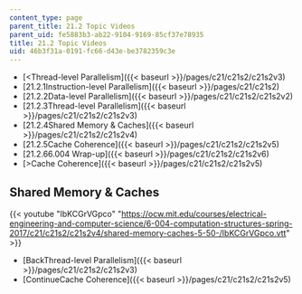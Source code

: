 ```yaml
---
content_type: page
parent_title: 21.2 Topic Videos
parent_uid: fe5883b3-ab22-9104-9169-85cf37e78935
title: 21.2 Topic Videos
uid: 46b3f31a-0191-fc66-d43e-be3782359c3e
---
```


*   [<Thread-level Parallelism]({{< baseurl >}}/pages/c21/c21s2/c21s2v3)
*   [21.2.1Instruction-level Parallelism]({{< baseurl >}}/pages/c21/c21s2)
*   [21.2.2Data-level Parallelism]({{< baseurl >}}/pages/c21/c21s2/c21s2v2)
*   [21.2.3Thread-level Parallelism]({{< baseurl >}}/pages/c21/c21s2/c21s2v3)
*   [21.2.4Shared Memory & Caches]({{< baseurl >}}/pages/c21/c21s2/c21s2v4)
*   [21.2.5Cache Coherence]({{< baseurl >}}/pages/c21/c21s2/c21s2v5)
*   [21.2.66.004 Wrap-up]({{< baseurl >}}/pages/c21/c21s2/c21s2v6)
*   [\>Cache Coherence]({{< baseurl >}}/pages/c21/c21s2/c21s2v5)

Shared Memory & Caches
----------------------

{{< youtube "IbKCGrVGpco" "https://ocw.mit.edu/courses/electrical-engineering-and-computer-science/6-004-computation-structures-spring-2017/c21/c21s2/c21s2v4/shared-memory-caches-5-50-/IbKCGrVGpco.vtt" >}}

*   [BackThread-level Parallelism]({{< baseurl >}}/pages/c21/c21s2/c21s2v3)
*   [ContinueCache Coherence]({{< baseurl >}}/pages/c21/c21s2/c21s2v5)